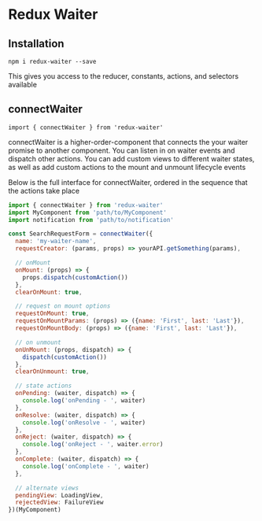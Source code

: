 # Redux Waiter

## Installation

`npm i redux-waiter --save`

This gives you access to the reducer, constants, actions, and selectors available

## connectWaiter

`import { connectWaiter } from 'redux-waiter'`

connectWaiter is a higher-order-component that connects the your waiter
promise to another component.
You can listen in on waiter events and dispatch other actions.  You can add
custom views to different waiter states,
as well as add custom actions to the mount and unmount lifecycle events

Below is the full interface for connectWaiter, ordered in the sequence that the actions take place

```javascript
import { connectWaiter } from 'redux-waiter'
import MyComponent from 'path/to/MyComponent'
import notification from 'path/to/notification'

const SearchRequestForm = connectWaiter({
  name: 'my-waiter-name',
  requestCreator: (params, props) => yourAPI.getSomething(params),

  // onMount
  onMount: (props) => {
    props.dispatch(customAction())
  },
  clearOnMount: true,

  // request on mount options
  requestOnMount: true,
  requestOnMountParams: (props) => ({name: 'First', last: 'Last'}),
  requestOnMountBody: (props) => ({name: 'First', last: 'Last'}),

  // on unmount
  onUnMount: (props, dispatch) => {
    dispatch(customAction())
  },
  clearOnUnmount: true,

  // state actions
  onPending: (waiter, dispatch) => {
    console.log('onPending - ', waiter)
  },
  onResolve: (waiter, dispatch) => {
    console.log('onResolve - ', waiter)
  },
  onReject: (waiter, dispatch) => {
    console.log('onReject - ', waiter.error)
  },
  onComplete: (waiter, dispatch) => {
    console.log('onComplete - ', waiter)
  },

  // alternate views
  pendingView: LoadingView,
  rejectedView: FailureView
})(MyComponent)

```
